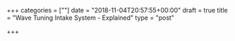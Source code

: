 +++
categories = [""]
date = "2018-11-04T20:57:55+00:00"
draft = true
title = "Wave Tuning Intake System - Explained"
type = "post"

+++
